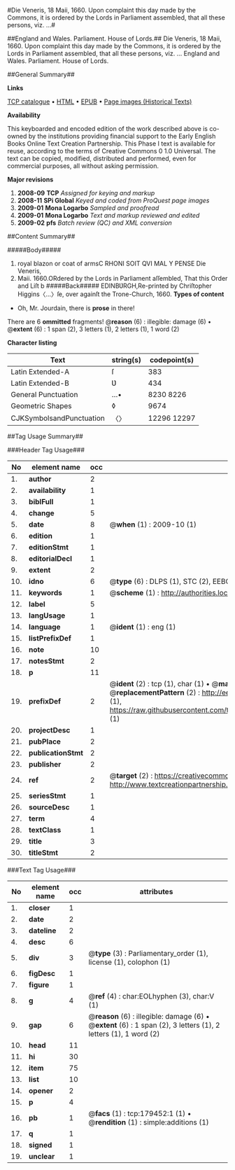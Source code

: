 #Die Veneris, 18 Maii, 1660. Upon complaint this day made by the Commons, it is ordered by the Lords in Parliament assembled, that all these persons, viz. ...#

##England and Wales. Parliament. House of Lords.##
Die Veneris, 18 Maii, 1660. Upon complaint this day made by the Commons, it is ordered by the Lords in Parliament assembled, that all these persons, viz. ...
England and Wales. Parliament. House of Lords.

##General Summary##

**Links**

[TCP catalogue](http://www.ota.ox.ac.uk/tcp/)  • 
[HTML](http://tei.it.ox.ac.uk/tcp/Texts-HTML/free/B03/B03083.html)  • 
[EPUB](http://tei.it.ox.ac.uk/tcp/Texts-EPUB/free/B03/B03083.epub) • 
[Page images (Historical Texts)](https://data.historicaltexts.jisc.ac.uk/view?pubId=eebo-52612158e&pageId=eebo-52612158e-179452-1)

**Availability**

This keyboarded and encoded edition of the
	       work described above is co-owned by the institutions
	       providing financial support to the Early English Books
	       Online Text Creation Partnership. This Phase I text is
	       available for reuse, according to the terms of Creative
	       Commons 0 1.0 Universal. The text can be copied,
	       modified, distributed and performed, even for
	       commercial purposes, all without asking permission.

**Major revisions**

1. __2008-09__ __TCP__ *Assigned for keying and markup*
1. __2008-11__ __SPi Global__ *Keyed and coded from ProQuest page images*
1. __2009-01__ __Mona Logarbo__ *Sampled and proofread*
1. __2009-01__ __Mona Logarbo__ *Text and markup reviewed and edited*
1. __2009-02__ __pfs__ *Batch review (QC) and XML conversion*

##Content Summary##

#####Body#####

1. royal blazon or coat of armsC RHONI SOIT QVI MAL Y PENSE
Die Veneris,
18. Maii. 1660.ORdered by the Lords in Parliament aſſembled, That this Order and Liſt b
#####Back#####
EDINBƲRGH,Re-printed by Chriſtopher Higgins〈…〉ſe, over againſt the Trone-Church, 1660.
**Types of content**

  * Oh, Mr. Jourdain, there is **prose** in there!

There are 6 **ommitted** fragments! 
 @__reason__ (6) : illegible: damage (6)  •  @__extent__ (6) : 1 span (2), 3 letters (1), 2 letters (1), 1 word (2)

**Character listing**


|Text|string(s)|codepoint(s)|
|---|---|---|
|Latin Extended-A|ſ|383|
|Latin Extended-B|Ʋ|434|
|General Punctuation|…•|8230 8226|
|Geometric Shapes|◊|9674|
|CJKSymbolsandPunctuation|〈〉|12296 12297|

##Tag Usage Summary##

###Header Tag Usage###

|No|element name|occ|attributes|
|---|---|---|---|
|1.|__author__|2||
|2.|__availability__|1||
|3.|__biblFull__|1||
|4.|__change__|5||
|5.|__date__|8| @__when__ (1) : 2009-10 (1)|
|6.|__edition__|1||
|7.|__editionStmt__|1||
|8.|__editorialDecl__|1||
|9.|__extent__|2||
|10.|__idno__|6| @__type__ (6) : DLPS (1), STC (2), EEBO-CITATION (1), OCLC (1), VID (1)|
|11.|__keywords__|1| @__scheme__ (1) : http://authorities.loc.gov/ (1)|
|12.|__label__|5||
|13.|__langUsage__|1||
|14.|__language__|1| @__ident__ (1) : eng (1)|
|15.|__listPrefixDef__|1||
|16.|__note__|10||
|17.|__notesStmt__|2||
|18.|__p__|11||
|19.|__prefixDef__|2| @__ident__ (2) : tcp (1), char (1)  •  @__matchPattern__ (2) : ([0-9\-]+):([0-9IVX]+) (1), (.+) (1)  •  @__replacementPattern__ (2) : http://eebo.chadwyck.com/downloadtiff?vid=$1&page=$2 (1), https://raw.githubusercontent.com/textcreationpartnership/Texts/master/tcpchars.xml#$1 (1)|
|20.|__projectDesc__|1||
|21.|__pubPlace__|2||
|22.|__publicationStmt__|2||
|23.|__publisher__|2||
|24.|__ref__|2| @__target__ (2) : https://creativecommons.org/publicdomain/zero/1.0/ (1), http://www.textcreationpartnership.org/docs/. (1)|
|25.|__seriesStmt__|1||
|26.|__sourceDesc__|1||
|27.|__term__|4||
|28.|__textClass__|1||
|29.|__title__|3||
|30.|__titleStmt__|2||


###Text Tag Usage###

|No|element name|occ|attributes|
|---|---|---|---|
|1.|__closer__|1||
|2.|__date__|2||
|3.|__dateline__|2||
|4.|__desc__|6||
|5.|__div__|3| @__type__ (3) : Parliamentary_order (1), license (1), colophon (1)|
|6.|__figDesc__|1||
|7.|__figure__|1||
|8.|__g__|4| @__ref__ (4) : char:EOLhyphen (3), char:V (1)|
|9.|__gap__|6| @__reason__ (6) : illegible: damage (6)  •  @__extent__ (6) : 1 span (2), 3 letters (1), 2 letters (1), 1 word (2)|
|10.|__head__|11||
|11.|__hi__|30||
|12.|__item__|75||
|13.|__list__|10||
|14.|__opener__|2||
|15.|__p__|4||
|16.|__pb__|1| @__facs__ (1) : tcp:179452:1 (1)  •  @__rendition__ (1) : simple:additions (1)|
|17.|__q__|1||
|18.|__signed__|1||
|19.|__unclear__|1||
